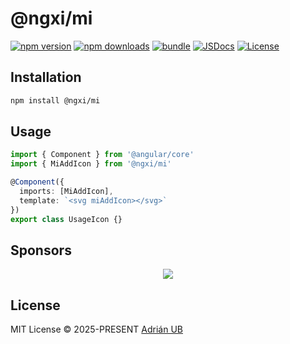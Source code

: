 # @ngxi/mi

[![npm version][npm-version-src]][npm-version-href]
[![npm downloads][npm-downloads-src]][npm-downloads-href]
[![bundle][bundle-src]][bundle-href]
[![JSDocs][jsdocs-src]][jsdocs-href]
[![License][license-src]][license-href]

## Installation

```sh
npm install @ngxi/mi
```

## Usage

```ts
import { Component } from '@angular/core'
import { MiAddIcon } from '@ngxi/mi'

@Component({
  imports: [MiAddIcon],
  template: `<svg miAddIcon></svg>`
})
export class UsageIcon {}
```

## Sponsors

<p align="center">
  <a href="https://cdn.jsdelivr.net/gh/adrian-ub/static/sponsors.svg">
    <img src='https://cdn.jsdelivr.net/gh/adrian-ub/static/sponsors.svg'/>
  </a>
</p>

## License

MIT License © 2025-PRESENT [Adrián UB](https://github.com/adrian-ub)

<!-- Badges -->

[npm-version-src]: https://img.shields.io/npm/v/@ngxi/mi?style=flat&colorA=080f12&colorB=1fa669
[npm-version-href]: https://npmjs.com/package/@ngxi/mi
[npm-downloads-src]: https://img.shields.io/npm/dm/@ngxi/mi?style=flat&colorA=080f12&colorB=1fa669
[npm-downloads-href]: https://npmjs.com/package/@ngxi/mi
[bundle-src]: https://img.shields.io/bundlephobia/minzip/@ngxi/mi?style=flat&colorA=080f12&colorB=1fa669&label=minzip
[bundle-href]: https://bundlephobia.com/result?p=@ngxi/mi
[license-src]: https://img.shields.io/npm/l/@ngxi/mi?style=flat&colorA=080f12&colorB=1fa669
[license-href]: https://github.com/adrian-ub/ngxi/blob/main/LICENSE
[jsdocs-src]: https://img.shields.io/badge/jsdocs-reference-080f12?style=flat&colorA=080f12&colorB=1fa669
[jsdocs-href]: https://www.jsdocs.io/package/@ngxi/mi
